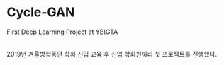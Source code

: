 # Cycle-GAN
First Deep Learning Project at YBIGTA <br><br>

2019년 겨울방학동안 학회 신입 교육 후 신입 학회원끼리 첫 프로젝트를 진행했다. <br>

